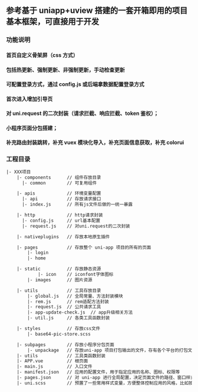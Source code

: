 ## 参考基于 uniapp+uview 搭建的一套开箱即用的项目基本框架，可直接用于开发

### 功能说明

#### 首页自定义骨架屏（css 方式）

#### 包括热更新、强制更新、非强制更新，手动检查更新

#### 可配置登录方式，通过 config.js 或后端拿数据配置登录方式

#### 首次进入增加引导页

#### 对 uni.request 的二次封装（请求拦截、响应拦截、token 鉴权）；

#### 小程序页面分包搭建；

#### 补充路由封装跳转，补充 vuex 模块化导入，补充页面信息获取，补充 colorui

### 工程目录

```XML
|- XXX项目
    |- components      // 组件存放目录
      |- common        // 可复用组件

    |- apis            // 环境变量配置
      |- api           // 存放请求接口
      |- index.js      // 所有js文件后做的一统一暴露

    |- http            // http请求封装
      |- config.js     // url基本配置
      |- request.js    // 对uni.request的二次封装

    |- nativeplugins   // 存放本地原生插件

    |- pages           // 存放整个 uni-app 项目的所有的页面
        |- login
        |- home

    |- static          // 存放静态资源
            |- icon    // iconfont字体图标
        |- images      // 图片资源

    |- utils           // 工具存放目录
        |- global.js   // 全局常量、方法封装模块
        |- rem.js      // rem适配方法封装
        |- request.js  // 公共请求工具
        |- app-update-check.js  // app升级相关方法
        |- util.js     // 各类工具函数封装

    |- styles          // 存放css文件
        |- base64-pic-store.scss

    |- subpages        // 存放小程序分包页面
        |- unpackage   // 存放uni-app 项目打包输出的文件，存有各个平台的打包文件
    |- utils           // 工具类函数封装
    |- APP.vue         // 根页面
    |- main.js         // 入口文件
    |- manifest.json   // 应用的配置文件，用于指定应用的名称、图标、权限等
    |- pages.json      // 对 uni-app 进行全局配置，决定页面文件的路径、窗口样式、原生的导航栏、底部的原生tabbar等
    |- uni.scss        // 预置了一些常用样式变量，方便整体控制应用的风格，比如按钮颜色、边框风格
```

